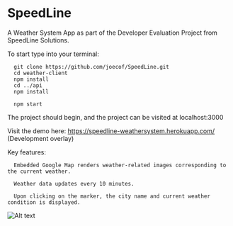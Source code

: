 # SpeedLine

A Weather System App as part of the Developer Evaluation Project from SpeedLine Solutions.

To start type into your terminal: 

      git clone https://github.com/joecof/SpeedLine.git
      cd weather-client 
      npm install 
      cd ../api 
      npm install 
  
      npm start

 The project should begin, and the project can be visited at localhost:3000 
 
 Visit the demo here: https://speedline-weathersystem.herokuapp.com/  (Development overlay)
  
Key features: 

      Embedded Google Map renders weather-related images corresponding to the current weather. 

      Weather data updates every 10 minutes. 

      Upon clicking on the marker, the city name and current weather condition is displayed.
  

![Alt text](https://i.ibb.co/t8pWDj5/Screen-Shot-2020-02-06-at-11-40-59-PM.png "When Clicking a Marker")
